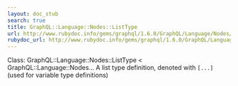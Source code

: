 ```yaml
---
layout: doc_stub
search: true
title: GraphQL::Language::Nodes::ListType
url: http://www.rubydoc.info/gems/graphql/1.6.0/GraphQL/Language/Nodes/ListType
rubydoc_url: http://www.rubydoc.info/gems/graphql/1.6.0/GraphQL/Language/Nodes/ListType
---
```


Class: GraphQL::Language::Nodes::ListType < GraphQL::Language::Nodes...
A list type definition, denoted with `[...]` (used for variable type
definitions) 

